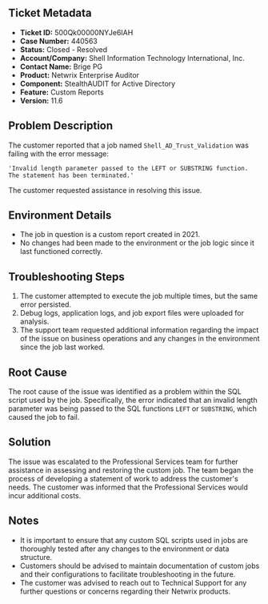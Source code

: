 ## Ticket Metadata
- **Ticket ID:** 500Qk00000NYJe6IAH
- **Case Number:** 440563
- **Status:** Closed - Resolved
- **Account/Company:** Shell Information Technology International, Inc.
- **Contact Name:** Brige PG
- **Product:** Netwrix Enterprise Auditor
- **Component:** StealthAUDIT for Active Directory
- **Feature:** Custom Reports
- **Version:** 11.6

## Problem Description
The customer reported that a job named `Shell_AD_Trust_Validation` was failing with the error message: 
```
'Invalid length parameter passed to the LEFT or SUBSTRING function. The statement has been terminated.'
```
The customer requested assistance in resolving this issue.

## Environment Details
- The job in question is a custom report created in 2021.
- No changes had been made to the environment or the job logic since it last functioned correctly.

## Troubleshooting Steps
1. The customer attempted to execute the job multiple times, but the same error persisted.
2. Debug logs, application logs, and job export files were uploaded for analysis.
3. The support team requested additional information regarding the impact of the issue on business operations and any changes in the environment since the job last worked.

## Root Cause
The root cause of the issue was identified as a problem within the SQL script used by the job. Specifically, the error indicated that an invalid length parameter was being passed to the SQL functions `LEFT` or `SUBSTRING`, which caused the job to fail.

## Solution
The issue was escalated to the Professional Services team for further assistance in assessing and restoring the custom job. The team began the process of developing a statement of work to address the customer's needs. The customer was informed that the Professional Services would incur additional costs.

## Notes
- It is important to ensure that any custom SQL scripts used in jobs are thoroughly tested after any changes to the environment or data structure.
- Customers should be advised to maintain documentation of custom jobs and their configurations to facilitate troubleshooting in the future.
- The customer was advised to reach out to Technical Support for any further questions or concerns regarding their Netwrix products.